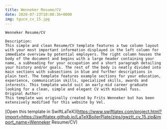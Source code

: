 ```yaml
---
title: Wenneker Resume/CV
date: 2020-07-23T10:08:36+0000
img: tguce_cv_15.jpg
---
```

```
Wenneker Resume/CV

Description:
This simple and clean Resume/CV template features a two column layout with your most important information displayed in the left column for immediate overview by potential employers. The right column houses the body of the document and begins with a large header containing your name, a subheading for your occupation and a short paragraph detailing your history and/or goals. The rest of the body is neatly divided into main sections with subsections in blue and further descriptions in plain text. The template features example sections for your education, experience, communication skills, specialized skills, awards and interests. This template would suit an early-mid career graduate looking for a clean, simple and elegant CV with minimal fuss.
Original Author:
This template was originally created by Frits Wenneker but has been extensively modified for this website by Vel.
```
[Open this template in SwiftLaTeX](https://www.swiftlatex.com/project.html?import=https://swiftlatex.github.io/LaTeXBoilerPlate/zips/gwztt_cv_15.zip&import_name=Wenneker Resume/CV)
